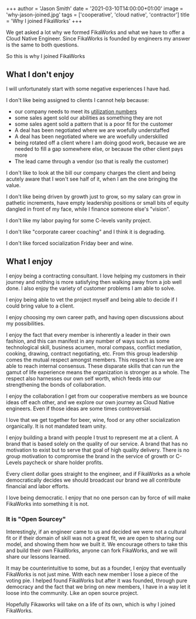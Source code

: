 +++
author = 'Jason Smith'
date = '2021-03-10T14:00:00+01:00'
image = 'why-jason-joined.jpg'
tags = ['cooperative', 'cloud native', 'contractor']
title = 'Why I joined FikaWorks'
+++

We get asked a lot why we formed FikaWorks and what we have to offer a Cloud
Native Engineer. Since FikaWorks is founded by engineers my answer is the same
to both questions.

So this is why I joined FikaWorks

## What I don't enjoy

I will unfortunately start with some negative experiences I have had.

I don't like being assigned to clients I cannot help because:

- our company needs to meet its
  [utilization numbers](../consultancy-utilization)
- some sales agent sold our abilities as something they are not
- some sales agent sold a pattern that is a poor fit for the customer
- A deal has been negotiated where we are woefully understaffed
- A deal has been negotiated where we are woefully underskilled
- being rotated off a client where I am doing good work, because we are needed
  to fill a gap somewhere else, or because the other client pays more
- The lead came through a vendor (so that is really the customer)

I don't like to look at the bill our company charges the client and being
acutely aware that I won't see half of it, when I am the one bringing the value.

I don't like being driven by growth just to grow, so my salary can grow in
pathetic increments, have empty leadership positions or small bits of equity
dangled in front of my face, while I finance someone else's "vision".

I don't like my labor paying for some C-levels vanity project.

I don't like "corporate career coaching" and I think it is degrading.

I don't like forced socialization Friday beer and wine.

## What I enjoy

I enjoy being a contracting consultant. I love helping my customers in their
journey and nothing is more satisfying then walking away from a job well done. I
also enjoy the variety of customer problems I am able to solve.

I enjoy being able to vet the project myself and being able to decide if I could
bring value to a client.

I enjoy choosing my own career path, and having open discussions about my
possibilities.

I enjoy the fact that every member is inherently a leader in their own fashion,
and this can manifest in any number of ways such as some technological skill,
business acumen, moral compass, conflict mediation, cooking, drawing, contract
negotiating, etc. From this group leadership comes the mutual respect amongst
members. This respect is how we are able to reach internal consensus. These
disparate skills that can run the gamut of life experience means the
organization is stronger as a whole. The respect also harnesses our own self
worth, which feeds into our strengthening the bonds of collaboration.

I enjoy the collaboration I get from our cooperative members as we bounce ideas
off each other, and we explore our own journey as Cloud Native engineers. Even
if those ideas are some times controversial.

I love that we get together for beer, wine, food or any other socialization
organically. It is not mandated team unity.

I enjoy building a brand with people I trust to represent me at a client. A
brand that is based solely on the quality of our service. A brand that has no
motivation to exist but to serve that goal of high quality delivery. There is no
group motivation to compromise the brand in the service of growth or C-Levels
paycheck or share holder profits.

Every client dollar goes straight to the engineer, and if FikaWorks as a whole
democratically decides we should broadcast our brand we all contribute financial
and labor efforts.

I love being democratic. I enjoy that no one person can by force of will make
FikaWorks into something it is not.

### It is "Open Sourcey"

Interestingly, if an engineer came to us and decided we were not a cultural fit
or if their domain of skill was not a great fit, we are open to sharing our
model, and showing them how we built it. We encourage others to take this and
build their own FikaWorks, anyone can fork FikaWorks, and we will share our
lessons learned.

It may be counterintuitive to some, but as a founder, I enjoy that eventually
FikaWorks is not just mine. With each new member I lose a piece of the voting
pie. I helped found FikaWorks but after it was founded, through pure democracy
and the fact that we bring on new members, I have in a way let it loose into the
community. Like an open source project.

Hopefully Fikaworks will take on a life of its own, which is why I joined
FikaWorks.
